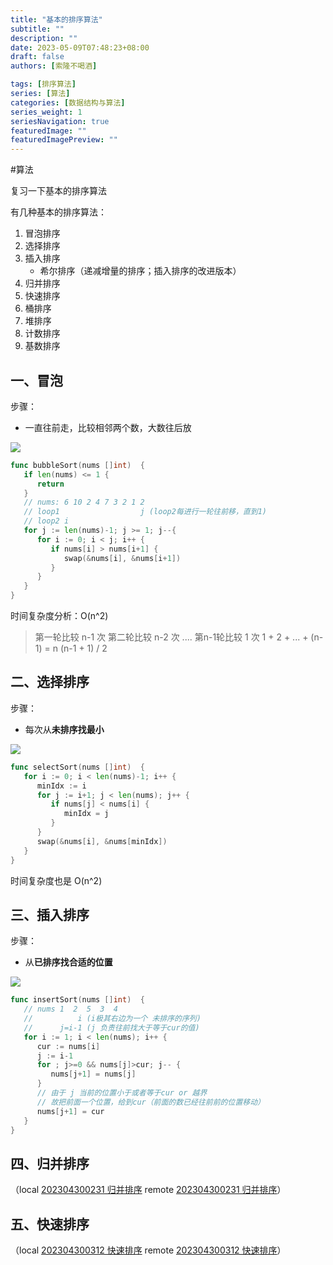 ```yaml
---
title: "基本的排序算法"
subtitle: ""
description: ""
date: 2023-05-09T07:48:23+08:00
draft: false
authors: [索隆不喝酒]

tags: [排序算法]
series: [算法]
categories: [数据结构与算法]
series_weight: 1
seriesNavigation: true
featuredImage: ""
featuredImagePreview: ""
---
```

<!--more-->


#算法 

复习一下基本的排序算法

有几种基本的排序算法：
1. 冒泡排序
2. 选择排序
3. 插入排序
	- 希尔排序（递减增量的排序；插入排序的改进版本）
4. 归并排序
5. 快速排序
6. 桶排序
7. 堆排序
8. 计数排序
9. 基数排序


## 一、冒泡
步骤：
- 一直往前走，比较相邻两个数，大数往后放

![](images/posts/bubbleSort.gif)

```go
func bubbleSort(nums []int)  {  
   if len(nums) <= 1 {  
      return  
   }  
   // nums: 6 10 2 4 7 3 2 1 2  
   // loop1                  j (loop2每进行一轮往前移，直到1)  
   // loop2 i   
   for j := len(nums)-1; j >= 1; j--{  
      for i := 0; i < j; i++ {  
         if nums[i] > nums[i+1] {  
            swap(&nums[i], &nums[i+1])  
         }  
      }  
   }  
}
```

时间复杂度分析：O(n^2)
> 第一轮比较 n-1 次
> 第二轮比较 n-2 次
> ....
> 第n-1轮比较 1 次
> 1 + 2 + ... + (n-1) = n (n-1 + 1) / 2


## 二、选择排序 
步骤：
- 每次从**未排序找最小**

![](images/posts/selectionSort.gif)

```go
func selectSort(nums []int)  {  
   for i := 0; i < len(nums)-1; i++ {  
      minIdx := i  
      for j := i+1; j < len(nums); j++ {  
         if nums[j] < nums[i] {  
            minIdx = j  
         }  
      }  
      swap(&nums[i], &nums[minIdx])  
   }  
}
```
时间复杂度也是 O(n^2)

## 三、插入排序
步骤：
- 从**已排序找合适的位置**

![](images/posts/insertionSort.gif)

```go
func insertSort(nums []int)  {  
   // nums 1  2  5  3  4  
   //          i (i极其右边为一个 未排序的序列)  
   //      j=i-1 (j 负责往前找大于等于cur的值)  
   for i := 1; i < len(nums); i++ {  
      cur := nums[i]  
      j := i-1  
      for ; j>=0 && nums[j]>cur; j-- {  
         nums[j+1] = nums[j]  
      }  
      // 由于 j 当前的位置小于或者等于cur or 越界  
      // 故把前面一个位置，给到cur（前面的数已经往前前的位置移动）  
      nums[j+1] = cur  
   }  
}
```

## 四、归并排序

（local [202304300231 归并排序](content/posts/algorithm/202304300231%20归并排序.md) remote [202304300231 归并排序](http://honghuiqiang.com/202304300231-%E5%BD%92%E5%B9%B6%E6%8E%92%E5%BA%8F)）

## 五、快速排序

（local [202304300312 快速排序](content/posts/algorithm/202304300312%20快速排序.md) remote [202304300312 快速排序](http://honghuiqiang.com/202304300312-%E5%BF%AB%E9%80%9F%E6%8E%92%E5%BA%8F)）